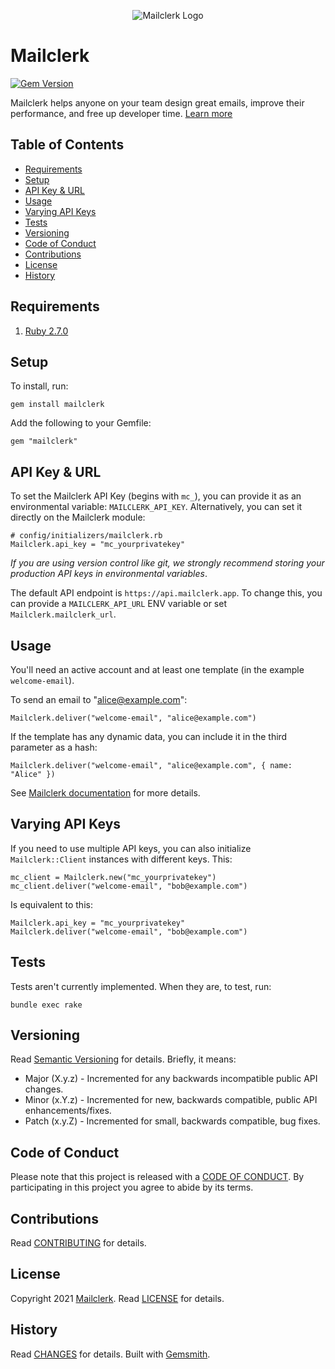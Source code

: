 <p align="center">
  <img src="https://github.com/mailclerk/mailclerk-ruby/blob/main/mailclerk.png?raw=true" alt="Mailclerk Logo"/>
</p>

# Mailclerk

[![Gem Version](https://badge.fury.io/rb/mailclerk.svg)](http://badge.fury.io/rb/mailclerk)

Mailclerk helps anyone on your team design great emails, improve their performance, and free up developer time. [Learn more](https://mailclerk.app/)

<!-- Tocer[start]: Auto-generated, don't remove. -->

## Table of Contents

- [Requirements](#requirements)
- [Setup](#setup)
- [API Key & URL](#api-key--url)
- [Usage](#usage)
- [Varying API Keys](#changing-api-keys)
- [Tests](#tests)
- [Versioning](#versioning)
- [Code of Conduct](#code-of-conduct)
- [Contributions](#contributions)
- [License](#license)
- [History](#history)

<!-- Tocer[finish]: Auto-generated, don't remove. -->

## Requirements

1. [Ruby 2.7.0](https://www.ruby-lang.org)

## Setup

To install, run:

```
gem install mailclerk
```

Add the following to your Gemfile:

```
gem "mailclerk"
```

## API Key & URL

To set the Mailclerk API Key (begins with `mc_`), you can provide it as an
environmental variable: `MAILCLERK_API_KEY`. Alternatively, you can
set it directly on the Mailclerk module:

```
# config/initializers/mailclerk.rb
Mailclerk.api_key = "mc_yourprivatekey"
```

_If you are using version control like git, we strongly recommend storing your
production API keys in environmental variables_.

The default API endpoint is `https://api.mailclerk.app`. To change this, you
can provide a `MAILCLERK_API_URL` ENV variable or set `Mailclerk.mailclerk_url`.

## Usage

You'll need an active account and at least one template (in the example `welcome-email`).

To send an email to "alice@example.com":

```
Mailclerk.deliver("welcome-email", "alice@example.com")
```

If the template has any dynamic data, you can include it in the third parameter
as a hash:

```
Mailclerk.deliver("welcome-email", "alice@example.com", { name: "Alice" })
```

See [Mailclerk documentation](https://dashboard.mailclerk.app/docs) for more details.

## Varying API Keys

If you need to use multiple API keys, you can also initialize `Mailclerk::Client`
instances with different keys. This:

```
mc_client = Mailclerk.new("mc_yourprivatekey")
mc_client.deliver("welcome-email", "bob@example.com")
```

Is equivalent to this:

```
Mailclerk.api_key = "mc_yourprivatekey"
Mailclerk.deliver("welcome-email", "bob@example.com")
```

## Tests

Tests aren't currently implemented. When they are, to test, run:

```
bundle exec rake
```

## Versioning

Read [Semantic Versioning](https://semver.org) for details. Briefly, it means:

- Major (X.y.z) - Incremented for any backwards incompatible public API changes.
- Minor (x.Y.z) - Incremented for new, backwards compatible, public API enhancements/fixes.
- Patch (x.y.Z) - Incremented for small, backwards compatible, bug fixes.

## Code of Conduct

Please note that this project is released with a [CODE OF CONDUCT](CODE_OF_CONDUCT.md). By
participating in this project you agree to abide by its terms.

## Contributions

Read [CONTRIBUTING](CONTRIBUTING.md) for details.

## License

Copyright 2021 [Mailclerk](https://mailclerk.app/).
Read [LICENSE](LICENSE.md) for details.

## History

Read [CHANGES](CHANGES.md) for details.
Built with [Gemsmith](https://github.com/bkuhlmann/gemsmith).
